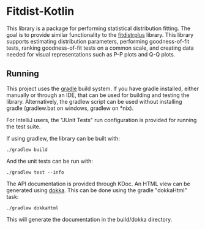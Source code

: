 # Fitdist-Kotlin

This library is a package for performing statistical distribution fitting.
The goal is to provide similar functionality to the 
[fitdistrplus](https://cran.r-project.org/web/packages/fitdistrplus/index.html)
library. This library supports estimating distribution parameters, performing
goodness-of-fit tests, ranking goodness-of-fit tests on a common scale, and
creating data needed for visual representations such as P-P plots and Q-Q 
plots.

## Running

This project uses the [gradle](https://gradle.org/) build system. If you have
gradle installed, either manually or through an IDE, that can be used for 
building and testing the library. Alternatively, the gradlew script can be
used without installing gradle (gradlew.bat on windows, gradlew on *nix).

For IntelliJ users, the "JUnit Tests" run configuration is provided for 
running the test suite. 

If using gradlew, the library can be built with:

    ./gradlew build

And the unit tests can be run with:

    ./gradlew test --info

The API documentation is provided through KDoc. An HTML view can be generated
using [dokka](https://github.com/Kotlin/dokka). This can be done using the 
gradle "dokkaHtml" task:

    ./gradlew dokkaHtml
    
This will generate the documentation in the build/dokka directory.
